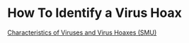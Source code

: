 # How To Identify a Virus Hoax

[Characteristics of Viruses and Virus Hoaxes (SMU)](https://www.smu.edu/oit/infosec/resources/virus)
